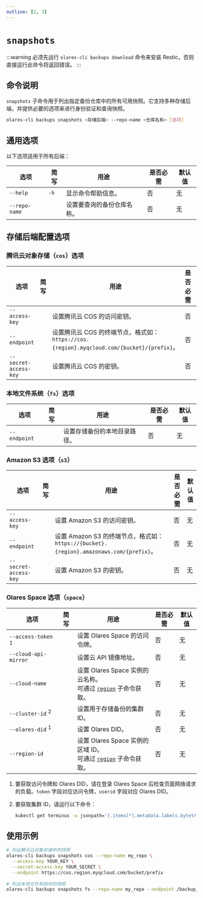 ```yaml
---
outline: [2, 3]
---
```

# `snapshots`
:::warning
必须先运行 `olares-cli backups download` 命令来安装 Restic，否则直接运行此命令将返回错误。
:::
## 命令说明
`snapshots` 子命令用于列出指定备份仓库中的所有可用快照。它支持多种存储后端，并提供必要的选项来进行身份验证和查询快照。
```bash
olares-cli backups snapshots <存储后端> --repo-name <仓库名称> [选项]
```
## 通用选项
以下选项适用于所有后端：

| 选项          | 简写   | 用途                 | 是否必需 | 默认值 |
|---------------|------|----------------------|----------|--------|
| `--help`      | `-h` | 显示命令帮助信息。         | 否       | 无     |
| `--repo-name` |      | 设置要查询的备份仓库名称。 | 否       | 无     |

## 存储后端配置选项

### 腾讯云对象存储（`cos`）选项

| 选项                | 简写 | 用途                                                                         | 是否必需 | 默认值 |
|---------------------|----|------------------------------------------------------------------------------|----------|--------|
| `--access-key`      |    | 设置腾讯云 COS 的访问密钥。                                                            | 否       | 无     |
| `--endpoint`        |    | 设置腾讯云 COS 的终端节点，格式如：`https://cos.{region}.myqcloud.com/{bucket}/{prefix}`。 | 否       | 无     |
| `--secret-access-key` |    | 设置腾讯云 COS 的密钥。                                                          | 否       | 无     |                                                           |

### 本地文件系统（`fs`）选项

| 选项         | 简写 | 用途                 | 是否必需 | 默认值 |
|--------------|----|----------------------|----------|--------|
| `--endpoint` |    | 设置存储备份的本地目录路径。 | 否       | 无     |

### Amazon S3 选项（`s3`）

| 选项                | 简写 | 用途                                                                         | 是否必需 | 默认值 |
|---------------------|----|------------------------------------------------------------------------------|----------|--------|
| `--access-key`      |    | 设置 Amazon S3 的访问密钥。                                                        | 否       | 无     |
| `--endpoint`        |    | 设置 Amazon S3 的终端节点，格式如：`https://{bucket}.{region}.amazonaws.com/{prefix}`。 | 否       | 无     |
| `--secret-access-key` |    | 设置 Amazon S3 的密钥。                                                          | 否       | 无     |

### Olares Space 选项（`space`）

| 选项                          | 简写 | 用途                                                                  | 是否必需 | 默认值 |
|-------------------------------|----|---------------------------------------------------------------------|----------|--------|
| `--access-token` <sup>1</sup> |    | 设置 Olares Space 的访问令牌。                                              | 否       | 无     |
| `--cloud-api-mirror`          |    | 设置云 API 镜像地址。                                                       | 否       | 无     |
| `--cloud-name`                |    | 设置 Olares Space 实例的云名称。<br/> 可通过 [`region`](./backups-region.md) 子命令获取。       | 否       | 无     |
| `--cluster-id` <sup>2</sup>   |    | 设置用于存储备份的集群 ID。                                                     | 否       | 无     |
| `--olares-did` <sup>1</sup>   |    | 设置 Olares DID。                                                      | 否       | 无     |
| `--region-id`                 |    | 设置 Olares Space 实例的区域 ID。<br/> 可通过 [`region`](./backups-region.md) 子命令获取。 | 否       | 无     |

1. 要获取访问令牌和 Olares DID，请在登录 Olares Space 后检查页面网络请求的负载。`token` 字段对应访问令牌，`userid` 字段对应 Olares DID。

2. 要获取集群 ID，请运行以下命令：
   ```bash
   kubectl get terminus -o jsonpath='{.items[*].metadata.labels.bytetrade\.io/cluster-id}'
   ```
## 使用示例
```bash
# 列出腾讯云对象存储中的快照
olares-cli backups snapshots cos --repo-name my_repo \
  --access-key YOUR_KEY \
  --secret-access-key YOUR_SECRET \
  --endpoint https://cos.region.myqcloud.com/bucket/prefix
  
# 列出本地文件系统中的快照
olares-cli backups snapshots fs --repo-name my_repo --endpoint /backup_repo
```